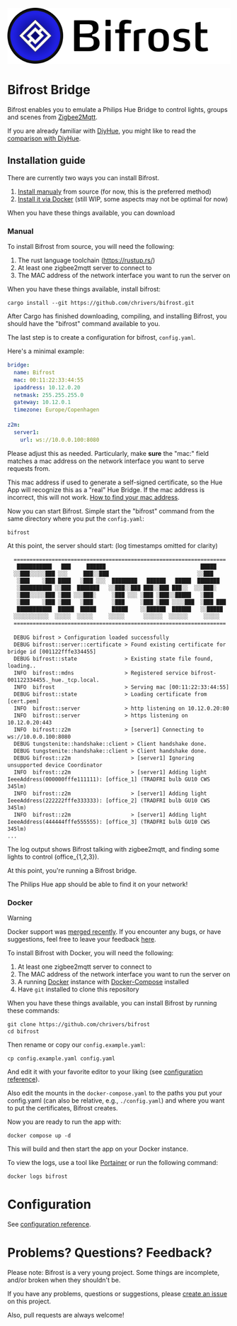 ![](doc/logo-title-640x160.png)

# Bifrost Bridge

Bifrost enables you to emulate a Philips Hue Bridge to control lights, groups
and scenes from [Zigbee2Mqtt](https://www.zigbee2mqtt.io/).

If you are already familiar with [DiyHue](https://github.com/diyhue/diyHue), you
might like to read the [comparison with DiyHue](doc/comparison-with-diyhue.md).

## Installation guide

There are currently two ways you can install Bifrost.

1.  [Install manualy](#manual) from source (for now, this is the preferred method)
2.  [Install it via Docker](#docker) (still WIP, some aspects may not be optimal for now)

When you have these things available, you can download

### Manual

To install Bifrost from source, you will need the following:

1.  The rust language toolchain (https://rustup.rs/)
2.  At least one zigbee2mqtt server to connect to
3.  The MAC address of the network interface you want to run the server on

When you have these things available, install bifrost:

```
cargo install --git https://github.com/chrivers/bifrost.git
```

After Cargo has finished downloading, compiling, and installing Bifrost, you
should have the "bifrost" command available to you.

The last step is to create a configuration for bifrost, `config.yaml`.

Here's a minimal example:

```yaml
bridge:
  name: Bifrost
  mac: 00:11:22:33:44:55
  ipaddress: 10.12.0.20
  netmask: 255.255.255.0
  gateway: 10.12.0.1
  timezone: Europe/Copenhagen

z2m:
  server1:
    url: ws://10.0.0.100:8080
```

Please adjust this as needed. Particularly, make **sure** the "mac:" field
matches a mac address on the network interface you want to serve requests from.

This mac address if used to generate a self-signed certificate, so the Hue App
will recognize this as a "real" Hue Bridge. If the mac address is incorrect,
this will not work. [How to find your mac address](doc/how-to-find-mac-linux.md).

Now you can start Bifrost. Simple start the "bifrost" command from the same
directory where you put the `config.yaml`:

```
bifrost
```

At this point, the server should start: (log timestamps omitted for clarity)

```
  ===================================================================
   ███████████   ███     ██████                              █████
  ░░███░░░░░███ ░░░     ███░░███                            ░░███
   ░███    ░███ ████   ░███ ░░░  ████████   ██████   █████  ███████
   ░██████████ ░░███  ███████   ░░███░░███ ███░░███ ███░░  ░░░███░
   ░███░░░░░███ ░███ ░░░███░     ░███ ░░░ ░███ ░███░░█████   ░███
   ░███    ░███ ░███   ░███      ░███     ░███ ░███ ░░░░███  ░███ ███
   ███████████  █████  █████     █████    ░░██████  ██████   ░░█████
  ░░░░░░░░░░░  ░░░░░  ░░░░░     ░░░░░      ░░░░░░  ░░░░░░     ░░░░░
  ===================================================================

  DEBUG bifrost > Configuration loaded successfully
  DEBUG bifrost::server::certificate > Found existing certificate for bridge id [001122fffe334455]
  DEBUG bifrost::state               > Existing state file found, loading..
  INFO  bifrost::mdns                > Registered service bifrost-001122334455._hue._tcp.local.
  INFO  bifrost                      > Serving mac [00:11:22:33:44:55]
  DEBUG bifrost::state               > Loading certificate from [cert.pem]
  INFO  bifrost::server              > http listening on 10.12.0.20:80
  INFO  bifrost::server              > https listening on 10.12.0.20:443
  INFO  bifrost::z2m                 > [server1] Connecting to ws://10.0.0.100:8080
  DEBUG tungstenite::handshake::client > Client handshake done.
  DEBUG tungstenite::handshake::client > Client handshake done.
  DEBUG bifrost::z2m                   > [server1] Ignoring unsupported device Coordinator
  INFO  bifrost::z2m                   > [server1] Adding light IeeeAddress(000000fffe111111): [office_1] (TRADFRI bulb GU10 CWS 345lm)
  INFO  bifrost::z2m                   > [server1] Adding light IeeeAddress(222222fffe333333): [office_2] (TRADFRI bulb GU10 CWS 345lm)
  INFO  bifrost::z2m                   > [server1] Adding light IeeeAddress(444444fffe555555): [office_3] (TRADFRI bulb GU10 CWS 345lm)
...
```

The log output shows Bifrost talking with zigbee2mqtt, and finding some lights to control (office\_{1,2,3}).

At this point, you're running a Bifrost bridge.

The Philips Hue app should be able to find it on your network!

### Docker

> [!WARNING]
> Docker support was [merged recently](https://github.com/chrivers/bifrost/pull/2).
> If you encounter any bugs, or have suggestions, feel free to leave your feedback [here](#problems-questions-feedback).

To install Bifrost with Docker, you will need the following:

1.  At least one zigbee2mqtt server to connect to
2.  The MAC address of the network interface you want to run the server on
3.  A running [Docker](https://docs.docker.com/engine/install/) instance with [Docker-Compose](https://docs.docker.com/compose/install/) installed
4.  Have `git` installed to clone this repository

When you have these things available, you can install Bifrost by running these commands:

```
git clone https://github.com/chrivers/bifrost
cd bifrost
```

Then rename or copy our `config.example.yaml`:

```
cp config.example.yaml config.yaml
```

And edit it with your favorite editor to your liking (see [configuration reference](doc/config-reference.md)).

Also edit the mounts in the `docker-compose.yaml` to the paths you put your config.yaml (can also be relative, e.g., `./config.yaml`) and where you want to put the certificates, Bifrost creates.

Now you are ready to run the app with:

```
docker compose up -d
```

This will build and then start the app on your Docker instance.

To view the logs, use a tool like [Portainer](https://www.portainer.io/) or run the following command:

```
docker logs bifrost
```

# Configuration

See [configuration reference](doc/config-reference.md).

# Problems? Questions? Feedback?

Please note: Bifrost is a very young project. Some things are incomplete, and/or
broken when they shouldn't be.

If you have any problems, questions or suggestions, please [create an
issue](https://github.com/chrivers/bifrost/issues) on this project.

Also, pull requests are always welcome!
